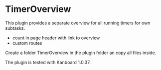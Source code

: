 # TimerOverview

This plugin provides a separate overview for all running timers for own subtasks.
* count in page header with link to overview
* custom routes

Create a folder TimerOverview in the plugin folder an copy all files inside.

The plugin is tested with Kanboard 1.0.37.